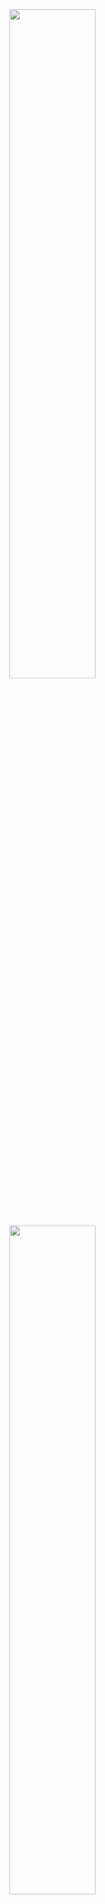 <!--
<img align="center" style="margin-bottom:100px" width=100% src="https://github.com/WendellSantosEng/WendellSantosEng/assets/97697928/9acbb44e-98f8-4f83-82f7-c19408c161cd" />
&nbsp;&nbsp;&nbsp;
Esta é uma imagem que deve estar na mesma pasta do Redme, nao existe por enquanto -->


<div align="center" style="margin-bottom: 100px">
  <img width="55%" src="https://github-readme-streak-stats.herokuapp.com?user=WendellSantosEng&theme=radical&mode=weekly" />
  <br/>
  <a href="https://github.com/anuraghazra/github-readme-stats">
    <img width="55%" src="https://github-readme-stats.vercel.app/api/top-langs/?username=WendellSantosEng&layout=compact" />
  </a>
</div>
 
 &nbsp;
 &nbsp;

 <p align="center">Hello, my name is Wendell and I have been programming since 2022. I am currently studying Computer Engineering at the State University of Minas Gerais (UEMG) - Brazil . Follow me to follow my professional development.</p>&nbsp;


## My Skills

#### Main Stack:

![Eng](https://img.shields.io/badge/comp%20eng-000000?style=for-the-badge&logo=java&logoColor=white)&nbsp;
![C](https://img.shields.io/badge/C-00599C?style=for-the-badge&logo=c&logoColor=white)&nbsp;
![C++](https://img.shields.io/badge/C%2B%2B-00599C?style=for-the-badge&logo=c%2B%2B&logoColor=white)&nbsp;
![Python](https://img.shields.io/badge/Python-FFD43B?style=for-the-badge&logo=python&logoColor=blue)&nbsp;
![Java](https://img.shields.io/badge/java-000000?style=for-the-badge&logo=java&logoColor=white)&nbsp;

<img src="https://raw.githubusercontent.com/MicaelliMedeiros/micaellimedeiros/master/image/computer-illustration.png" min-width="400px" max-width="400px" width="400px" align="right" alt="Computador iuriCode">

#### Secondary Stack:

![PySide6](https://img.shields.io/badge/PySide6-00FF00?style=for-the-badge&logo=Qt&logoColor=white)&nbsp;
![HTML](https://img.shields.io/badge/HTML5-E34F26?style=for-the-badge&logo=html5&logoColor=white)&nbsp;
![CSS](https://img.shields.io/badge/CSS3-1572B6?style=for-the-badge&logo=css3&logoColor=white)&nbsp;
![MySQL](https://img.shields.io/badge/MySQL-005C84?style=for-the-badge&logo=mysql&logoColor=white)&nbsp;

#### Studying in this moment:

![Eng](https://img.shields.io/badge/comp%20eng-000000?style=for-the-badge&logo=java&logoColor=white)&nbsp;
![Django](https://img.shields.io/badge/Django-092E20?style=for-the-badge&logo=django&logoColor=white)&nbsp;
![Git](https://img.shields.io/badge/GIT-E44C30?style=for-the-badge&logo=git&logoColor=white)&nbsp;

#### Databases (Studying in this moment) :

![SQLite](https://img.shields.io/badge/Sqlite-003B57?style=for-the-badge&logo=sqlite&logoColor=white)&nbsp;

#### Workstation Tools:

![VScode](https://img.shields.io/badge/vscode-4285F4?style=for-the-badge&logo=vscode&logoColor=white)&nbsp;
![QGIS](https://img.shields.io/badge/qgis-3.28_firenze-93b023?&style=for-the-badge&logo=qgis&logoColor=white)&nbsp;

&nbsp;
&nbsp;

## Contacts:

<div> 
<a href="https://www.instagram.com/wendellsantos369" target="_blank"><img src="https://img.shields.io/badge/-Instagram-%23E4405F?style=for-the-badge&logo=instagram&logoColor=white">
</a>
<a href = "mailto:wendellsantos7007@gmail.com"> <img src="https://img.shields.io/badge/-Gmail-%23333?style=for-the-badge&logo=gmail&logoColor=white" target="_blank"></a>
<a href="https://www.linkedin.com/in/wendell-santos-b35b21260" target="_blank"><img src="https://img.shields.io/badge/-LinkedIn-%230077B5?style=for-the-badge&logo=linkedin&logoColor=white"  target="_blank"></a> 
</div>&nbsp;&nbsp;
 

  
  
<img width=100% src="https://capsule-render.vercel.app/api?type=waving&color=2040DD&height=120&section=footer"/>
